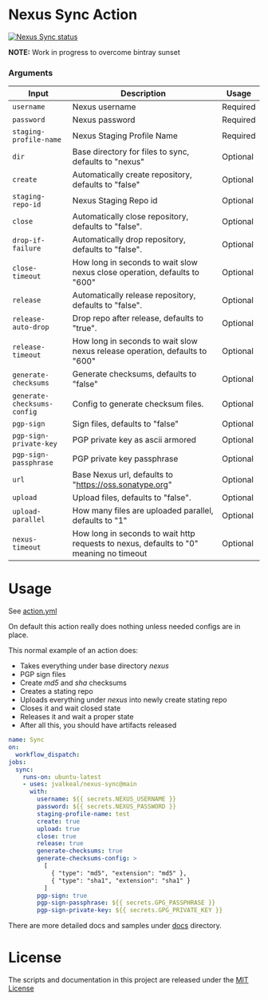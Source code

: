 # Nexus Sync Action

<p align="left">
  <a href="https://github.com/jvalkeal/nexus-sync"><img alt="Nexus Sync status" src="https://github.com/jvalkeal/nexus-sync/workflows/Test/badge.svg"></a>
</p>

**NOTE:** Work in progress to overcome bintray sunset

### Arguments

| Input                       | Description                                                                                        | Usage    |
| --------------------------- | ---------------------------------------------------------------------------------------------------| -------- |
| `username`                  | Nexus username                                                                                     | Required |
| `password`                  | Nexus password                                                                                     | Required |
| `staging-profile-name`      | Nexus Staging Profile Name                                                                         | Required |
| `dir`                       | Base directory for files to sync, defaults to "nexus"                                              | Optional |
| `create`                    | Automatically create repository, defaults to "false"                                               | Optional |
| `staging-repo-id`           | Nexus Staging Repo id                                                                              | Optional |
| `close`                     | Automatically close repository, defaults to "false".                                               | Optional |
| `drop-if-failure`           | Automatically drop repository, defaults to "false".                                                | Optional |
| `close-timeout`             | How long in seconds to wait slow nexus close operation, defaults to "600"                          | Optional |
| `release`                   | Automatically release repository, defaults to "false".                                             | Optional |
| `release-auto-drop`         | Drop repo after release, defaults to "true".                                                       | Optional |
| `release-timeout`           | How long in seconds to wait slow nexus release operation, defaults to "600"                        | Optional |
| `generate-checksums`        | Generate checksums, defaults to "false"                                                            | Optional |
| `generate-checksums-config` | Config to generate checksum files.                                                                 | Optional |
| `pgp-sign`                  | Sign files, defaults to "false"                                                                    | Optional |
| `pgp-sign-private-key`      | PGP private key as ascii armored                                                                   | Optional |
| `pgp-sign-passphrase`       | PGP private key passphrase                                                                         | Optional |
| `url`                       | Base Nexus url, defaults to "https://oss.sonatype.org"                                             | Optional |
| `upload`                    | Upload files, defaults to "false".                                                                 | Optional |
| `upload-parallel`           | How many files are uploaded parallel, defaults to "1"                                              | Optional |
| `nexus-timeout`             | How long in seconds to wait http requests to nexus, defaults to "0" meaning no timeout             | Optional |

# Usage

See [action.yml](action.yml)

On default this action really does nothing unless needed configs are
in place.

This normal example of an action does:
- Takes everything under base directory _nexus_
- PGP sign files
- Create _md5_ and _sha_ checksums
- Creates a stating repo
- Uploads everything under _nexus_ into newly create stating repo
- Closes it and wait closed state
- Releases it and wait a proper state
- After all this, you should have artifacts released

```yaml
name: Sync
on:
  workflow_dispatch:
jobs:
  sync:
    runs-on: ubuntu-latest
    - uses: jvalkeal/nexus-sync@main
      with:
        username: ${{ secrets.NEXUS_USERNAME }}
        password: ${{ secrets.NEXUS_PASSWORD }}
        staging-profile-name: test
        create: true
        upload: true
        close: true
        release: true
        generate-checksums: true
        generate-checksums-config: >
          [
            { "type": "md5", "extension": "md5" },
            { "type": "sha1", "extension": "sha1" }
          ]
        pgp-sign: true
        pgp-sign-passphrase: ${{ secrets.GPG_PASSPHRASE }}
        pgp-sign-private-key: ${{ secrets.GPG_PRIVATE_KEY }}
```

There are more detailed docs and samples under [docs](docs) directory.

# License

The scripts and documentation in this project are released under the [MIT License](LICENSE)
